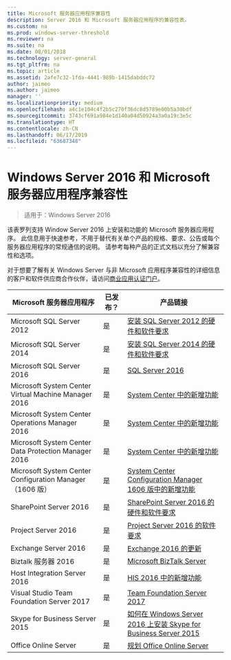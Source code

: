 ```yaml
---
title: Microsoft 服务器应用程序兼容性
description: Server 2016 和 Microsoft 服务器应用程序的兼容性表。
ms.custom: na
ms.prod: windows-server-threshold
ms.reviewer: na
ms.suite: na
ms.date: 08/01/2018
ms.technology: server-general
ms.tgt_pltfrm: na
ms.topic: article
ms.assetid: 2afe7c32-1fda-4441-989b-1415dabddc72
author: jaimeo
ms.author: jaimeo
manager: ''
ms.localizationpriority: medium
ms.openlocfilehash: a4c1e104c4f2b5c270f36dc8d5789e00b5a30bdf
ms.sourcegitcommit: 3743cf691a984e1d140a04d50924a3a0a19c3e5c
ms.translationtype: HT
ms.contentlocale: zh-CN
ms.lasthandoff: 06/17/2019
ms.locfileid: "63687348"
---
```

# <a name="windows-server-2016-and-microsoft-server-application-compatibility"></a>Windows Server 2016 和 Microsoft 服务器应用程序兼容性

>适用于：Windows Server 2016

该表罗列支持 Window Server 2016 上安装和功能的 Microsoft 服务器应用程序。 此信息用于快速参考，不用于替代有关单个产品的规格、要求、公告或每个服务器应用程序的常规通信的说明。 请参考每种产品的正式文档以充分了解兼容性和选项。

对于想要了解有关 Windows Server 与非 Microsoft 应用程序兼容性的详细信息的客户和软件供应商合作伙伴，请访问[商业应用认证门户](https://commercialappcertification.microsoft.com/)。

|Microsoft 服务器应用程序|  已发布？|  产品链接|
|-------------------------------------|--------------------------------------------|-------------------|
|Microsoft SQL Server 2012|是| [安装 SQL Server 2012 的硬件和软件要求](https://msdn.microsoft.com/library/ms143506(v=sql.110).aspx)|
|Microsoft SQL Server 2014|是|[安装 SQL Server 2014 的硬件和软件要求](https://msdn.microsoft.com/library/ms143506(SQL.120).aspx)|
|Microsoft SQL Server 2016| 是|    [SQL Server 2016](https://www.microsoft.com/en-us/cloud-platform/sql-server)| 
|Microsoft System Center Virtual Machine Manager 2016|  是|    [System Center 中的新增功能](https://technet.microsoft.com/system-center-docs/get-started/what-s-new-in-system-center)|
|Microsoft System Center Operations Manager 2016|   是|    [System Center 中的新增功能](https://technet.microsoft.com/system-center-docs/get-started/what-s-new-in-system-center)|
|Microsoft System Center Data Protection Manager 2016|  是|    [System Center 中的新增功能](https://technet.microsoft.com/system-center-docs/get-started/what-s-new-in-system-center)|
|Microsoft System Center Configuration Manager（1606 版）|  是|    [System Center Configuration Manager 1606 版中的新增功能](https://technet.microsoft.com/library/mt752488.aspx)|  
|SharePoint Server 2016|    是|    [SharePoint Server 2016 的硬件和软件要求](https://technet.microsoft.com/library/cc262485(v=office.16).aspx)|
|Project Server 2016|   是|    [Project Server 2016 的软件要求](https://technet.microsoft.com/library/ee683978(v=office.16).aspx)|
|Exchange Server 2016|  是|    [Exchange 2016 的更新](https://technet.microsoft.com/library/jj907309(v=exchg.160).aspx)| 
|Biztalk 服务器 2016|   是|    [Microsoft BizTalk Server](https://www.microsoft.com/en-us/cloud-platform/biztalk)|
|Host Integration Server 2016|  是|    [HIS 2016 中的新增功能](https://msdn.microsoft.com/library/mt670807.aspx)|
|Visual Studio Team Foundation Server 2017| 是|    [Team Foundation Server 2017](https://www.visualstudio.com/news/releasenotes/tfs2017-relnotes)| 
|Skype for Business Server 2015|    是|    [如何在 Windows Server 2016 上安装 Skype for Business Server 2015](https://support.microsoft.com/en-gb/help/4015888/how-to-install-skype-for-business-server-2015-on-windows-server-2016)|
|Office Online Server|   是|  [规划 Office Online Server](https://technet.microsoft.com/library/jj219435(v=office.16).aspx)|


